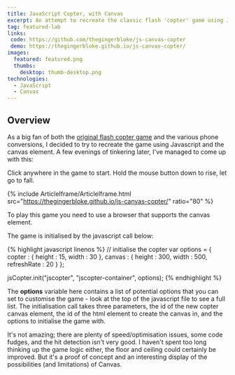 ```yaml
---
title: JavaScript Copter, with Canvas
excerpt: An attempt to recreate the classic flash 'copter' game using Javascript and canvas
tag: featured-lab
links:
 code: https://github.com/thegingerbloke/js-canvas-copter
 demo: https://thegingerbloke.github.io/js-canvas-copter/
images:
  featured: featured.png
  thumbs:
    desktop: thumb-desktop.png
technologies:
  - JavaScript
  - Canvas
---
```


## Overview

As a big fan of both the [original flash copter game](http://www.coptergame.net/) and the various phone conversions, I decided to try to recreate the game using Javascript and the canvas element.  A few evenings of tinkering later, I've managed to come up with this:

Click anywhere in the game to start.  Hold the mouse button down to rise, let go to fall.

{% include ArticleIframe/ArticleIframe.html src="https://thegingerbloke.github.io/js-canvas-copter/" ratio="80" %}

To play this game you need to use a browser that supports the canvas element.

The game is initialised by the javascript call below:


{% highlight javascript linenos %}
// initialise the copter
var options = {
    copter : {
        height : 15,
        width : 30
    },
    canvas : {
        height : 300,
        width : 500,
        refreshRate : 20
    }
};

jsCopter.init("jscopter", "jscopter-container", options);
{% endhighlight %}


The **options** variable here contains a list of potential options that you can set to customise the game - look at the top of the javascript file to see a full list.  The initialisation call takes three parameters, the id of the new copter canvas element, the id of the html element to create the canvas in, and the options to initialise the game with.

It's not amazing; there are plenty of speed/optimisation issues, some code fudges, and the hit detection isn't very good. I haven't spent too long thinking up the game logic either, the floor and ceiling could certainly be improved.   But it's a proof of concept and an interesting display of the possibilities (and limitations) of Canvas.
